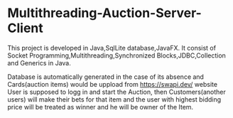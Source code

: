 # Multithreading-Auction-Server-Client
This project is developed in Java,SqlLite database,JavaFX. It consist of Socket Programming,Multithreading,Synchronized Blocks,JDBC,Collection and Generics in Java.

Database is automatically generated in the case of its absence and Cards(auction items) would be uppload from https://swapi.dev/ website
User is supposed to logg in and start the Auction, then Customers(another users) will make their bets for that item and the user with highest bidding price will be treated as winner and he will be owner of the Item.
